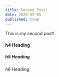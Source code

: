 ```yaml
---
title: Second Post!
date: 2020-09-05
published: true
---
```


This is my second post!

#### h4 Heading

##### h5 Heading

###### h6 Heading

